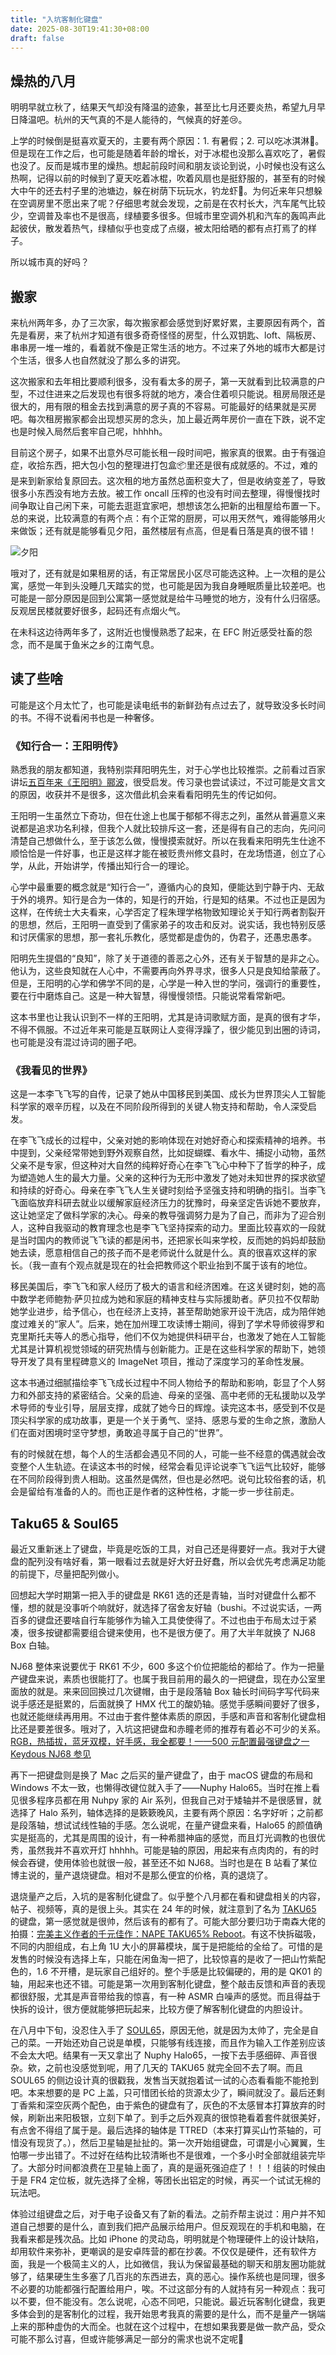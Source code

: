 ```yaml
---
title: "入坑客制化键盘"
date: 2025-08-30T19:41:30+08:00
draft: false
---
```


## 燥热的八月

明明早就立秋了，结果天气却没有降温的迹象，甚至比七月还要炎热，希望九月早日降温吧。杭州的天气真的不是人能待的，气候真的好差😢。

上学的时候倒是挺喜欢夏天的，主要有两个原因：1. 有暑假；2. 可以吃冰淇淋🍦。但是现在工作之后，也可能是随着年龄的增长，对于冰棍也没那么喜欢吃了，暑假也没了。反而是城市里的燥热。想起前段时间和朋友谈论到说，小时候也没有这么热啊，记得以前的时候到了夏天吃着冰棍，吹着风扇也是挺舒服的，甚至有的时候大中午的还去村子里的池塘边，躲在树荫下玩玩水，钓龙虾🦞。为何近来年只想躲在空调房里不愿出来了呢？仔细思考就会发现，之前是在农村长大，汽车尾气比较少，空调普及率也不是很高，绿植要多很多。但城市里空调外机和汽车的轰鸣声此起彼伏，散发着热气，绿植似乎也变成了点缀，被太阳给晒的都有点打焉了的样子。

所以城市真的好吗？

## 搬家

来杭州两年多，办了三次家，每次搬家都会感觉到好累好累，主要原因有两个，首先是看房，来了杭州才知道有很多奇奇怪怪的房型，什么双钥匙、loft、隔板房、串串房一堆一堆的，看着就不像是正常生活的地方。不过来了外地的城市大都是讨个生活，很多人也自然就没了那么多的讲究。

这次搬家和去年相比要顺利很多，没有看太多的房子，第一天就看到比较满意的户型，不过住进来之后发现也有很多将就的地方，凑合住着呗只能说。租房局限还是很大的，用有限的租金去找到满意的房子真的不容易。可能最好的结果就是买房吧。每次租房搬家都会出现想买房的念头，加上最近两年房价一直在下跌，说不定也是时候入局然后套牢自己呢，hhhhh。

目前这个房子，如果不出意外尽可能长租一段时间吧，搬家真的很累。由于有强迫症，收拾东西，把大包小包的整理进打包盒📦里还是很有成就感的。不过，难的是来到新家给复原回去。这次租的地方虽然总面积变大了，但是收纳变差了，导致很多小东西没有地方去放。被工作 oncall 压榨的也没有时间去整理，得慢慢找时间争取让自己闲下来，可能去逛逛宜家吧，想想该怎么把新的出租屋给布置一下。总的来说，比较满意的有两个点：有个正常的厨房，可以用天然气，难得能够用火来做饭；还有就是能够看见夕阳，虽然楼层有点高，但是看日落是真的很不错！

![夕阳](https://x.com/WangErxi/status/1957031949823840498/photo/1)

哦对了，还有就是如果租房的话，有正常居民小区尽可能选这种。上一次租的是公寓，感觉一年到头没睡几天踏实的觉，也可能是因为我自身睡眠质量比较差吧。也可能是一部分原因是回到公寓第一感觉就是给牛马睡觉的地方，没有什么归宿感。反观居民楼就要好很多，起码还有点烟火气。

在未科这边待两年多了，这附近也慢慢熟悉了起来，在 EFC 附近感受社畜的怨念，而不是属于鱼米之乡的江南气息。

## 读了些啥

可能是这个月太忙了，也可能是读电纸书的新鲜劲有点过去了，就导致没多长时间的书。不得不说看闲书也是一种奢侈。

### 《知行合一：王阳明传》

熟悉我的朋友都知道，我特别崇拜阳明先生，对于心学也比较推崇。之前看过百家讲坛[五百年来《王阳明》郦波](https://www.bilibili.com/video/BV1hg4y1F7Da/?share_source=copy_web&vd_source=e54a59a17d2a4003fa1081f2b3bc354d)，很受启发。传习录也尝试读过，不过可能是文言文的原因，收获并不是很多，这次借此机会来看看阳明先生的传记如何。

王阳明一生虽然立下奇功，但在仕途上也属于郁郁不得志之列，虽然从普遍意义来说都是追求功名利禄，但我个人就比较排斥这一套，还是得有自己的志向，先问问清楚自己想做什么，至于该怎么做，慢慢摸索就好。所以在我看来阳明先生仕途不顺恰恰是一件好事，也正是这样才能在被贬贵州修文县时，在龙场悟道，创立了心学，从此，开始讲学，传播出知行合一的理论。

心学中最重要的概念就是“知行合一”，遵循内心的良知，便能达到宁静于内、无敌于外的境界。知行是合为一体的，知是行的开始，行是知的结果。不过也正是因为这样，在传统士大夫看来，心学否定了程朱理学格物致知理论关于知行两者割裂开的思想，然后，王阳明一直受到了儒家弟子的攻击和反对。说实话，我也特别反感和讨厌儒家的思想，那一套礼乐教化，感觉都是虚伪的，伪君子，还愚忠愚孝。

阳明先生提倡的“良知”，除了关于道德的善恶之心外，还有关于智慧的是非之心。他认为，这些良知就在人心中，不需要再向外界寻求，很多人只是良知给蒙蔽了。但是，王阳明的心学和佛学不同的是，心学是一种入世的学问，强调行的重要性，要在行中磨炼自己。这是一种大智慧，得慢慢领悟。只能说常看常新吧。

这本书里也让我认识到不一样的王阳明，尤其是诗词歌赋方面，是真的很有才华，不得不佩服。不过近年来可能是互联网让人变得浮躁了，很少能见到出圈的诗词，也可能是没有混过诗词的圈子吧。

### 《我看见的世界》

这是一本李飞飞写的自传，记录了她从中国移民到美国、成长为世界顶尖人工智能科学家的艰辛历程，以及在不同阶段所得到的关键人物支持和帮助，令人深受启发。

在李飞飞成长的过程中，父亲对她的影响体现在对她好奇心和探索精神的培养。书中提到，父亲经常带她到野外观察自然，比如捉蝴蝶、看水牛、捕捉小动物，虽然父亲不是专家，但这种对大自然的纯粹好奇心在李飞飞心中种下了哲学的种子，成为塑造她人生的最大力量。父亲的这种行为无形中激发了她对未知世界的探求欲望和持续的好奇心。母亲在李飞飞人生关键时刻给予坚强支持和明确的指引。当李飞飞面临放弃科研去就业以缓解家庭经济压力的犹豫时，母亲坚定告诉她不要放弃，这让她坚定了做科学家的决心。母亲的教导强调努力是为了自己，而非为了迎合别人，这种自我驱动的教育理念也是李飞飞坚持探索的动力。里面比较喜欢的一段就是当时国内的教师说飞飞读的都是闲书，还把家长叫来学校，反而她的妈妈却鼓励她去读，愿意相信自己的孩子而不是老师说什么就是什么。真的很喜欢这样的家长。（我一直有个观点就是现在的社会把教师这个职业抬到不属于该有的地位。

移民美国后，李飞飞和家人经历了极大的语言和经济困难。在这关键时刻，她的高中数学老师鲍勃·萨贝拉成为她和家庭的精神支柱与实际援助者。萨贝拉不仅帮助她学业进步，给予信心，也在经济上支持，甚至帮助她家开设干洗店，成为陪伴她度过难关的“家人”。后来，她在加州理工攻读博士期间，得到了学术导师彼得罗和克里斯托夫等人的悉心指导，他们不仅为她提供科研平台，也激发了她在人工智能尤其是计算机视觉领域的研究热情与创新能力。正是在这些科学家的帮助下，她领导开发了具有里程碑意义的 ImageNet 项目，推动了深度学习的革命性发展。

这本书通过细腻描绘李飞飞成长过程中不同人物给予的帮助和影响，彰显了个人努力和外部支持的紧密结合。父亲的启迪、母亲的坚强、高中老师的无私援助以及学术导师的专业引导，层层支撑，成就了她今日的辉煌。读完这本书，感受到不仅是顶尖科学家的成功故事，更是一个关于勇气、坚持、感恩与爱的生命之旅，激励人们在面对困境时坚守梦想，勇敢追寻属于自己的“世界”。

有的时候就在想，每个人的生活都会遇见不同的人，可能一些不经意的偶遇就会改变整个人生轨迹。在读这本书的时候，经常会看见评论说李飞飞运气比较好，能够在不同阶段得到贵人相助。这虽然是偶然，但也是必然吧。说句比较俗套的话，机会是留给有准备的人的。而也正是作者的这种性格，才能一步一步往前走。

## Taku65 & Soul65

最近又重新迷上了键盘，毕竟是吃饭的工具，对自己还是得要好一点。我对于大键盘的配列没有啥好看，第一眼看过去就是好大好丑好蠢，所以会优先考虑满足功能的前提下，尽量把配列做小。

回想起大学时期第一把入手的键盘是 RK61 选的还是青轴，当时对键盘什么都不懂，想的就是没事听个响就好，就选择了宿舍友好轴（bushi。不过说实话，一两百多的键盘还要啥自行车能够作为输入工具使使得了。不过也由于布局太过于紧凑，很多按键都需要组合键来使用，也不是很方便了。用了大半年就换了 NJ68 Box 白轴。

NJ68 整体来说要优于 RK61 不少，600 多这个价位把能给的都给了。作为一把量产键盘来说，素质也很能打了。也属于我目前用的最久的一把键盘，现在办公室里面放的就是。来来回回换过几次键帽，由于是段落轴 Box 轴长时间码字写代码来说手感还是挺累的，后面就换了 HMX 代工的酸奶轴。感觉手感瞬间要好了很多，也就还能继续再用用。不过由于套件整体素质的原因，手感和声音和客制化键盘相比还是要差很多。哦对了，入坑这把键盘和赤瞳老师的推荐有着必不可少的关系。[RGB，热插拔，蓝牙双模，好手感，我全都要！——500 元配置最强键盘之一 Keydous NJ68 参见](https://www.bilibili.com/video/BV1J7411g7QV/?share_source=copy_web&vd_source=e54a59a17d2a4003fa1081f2b3bc354d)

再下一把键盘则是换了 Mac 之后买的量产键盘了，由于 macOS 键盘的布局和 Windows 不太一致，也懒得改键位就入手了——Nuphy Halo65。当时在推上看见很多程序员都在用 Nuhpy 家的 Air 系列，但我自己对于矮轴并不是很感冒，就选择了 Halo 系列，轴体选择的是簌簌晚风，主要有两个原因：名字好听；之前都是段落轴，想试试线性轴的手感。怎么说呢，在量产键盘来看，Halo65 的颜值确实是挺高的，尤其是周围的设计，有一种希腊神庙的感觉，而且灯光调教的也很优秀，虽然我并不喜欢开灯 hhhhh。可能是轴的原因，用起来有点肉肉的，有的时候会吞键，使用体验也就很一般，甚至还不如 NJ68。当时也是在 B 站看了某位博主说的，量产退烧键盘。相对不是那么便宜的价格，真的退烧了。

退烧量产之后，入坑的是客制化键盘了。似乎整个八月都在看和键盘相关的内容，帖子、视频等，真的是很上头。其实在 24 年的时候，就注意到了名为 [TAKU65](https://www.zfrontier.com/app/flow/KQx3KNgWLkRJ) 的键盘，第一感觉就是很帅，然后该有的都有了。可能大部分要归功于南森大佬的拍摄：[完美主义作者的千元佳作：NAPE TAKU65% Reboot](https://www.bilibili.com/video/BV1NJ4m1M7ts/?share_source=copy_web&vd_source=e54a59a17d2a4003fa1081f2b3bc354d)。有这不快拆磁吸，不同的内胆组成，右上角 1U 大小的屏幕模块，属于是把能给的全给了。可惜的是发售的时候没有选择上车，只能在闲鱼淘一把了，比较惊喜的是收了一把山竹紫配色的，1.6 不开槽，是玩家自己组好的。整个手感是比较偏硬的，用的是 QK01 的轴，用起来也还不错。可能是第一次用到客制化键盘，整个敲击反馈和声音的表现都很舒服，尤其是声音带给我的惊喜，有一种 ASMR 白噪声的感觉。而且得益于快拆的设计，很方便就能够把玩起来，比较方便了解客制化键盘的内胆设计。

在八月中下旬，没忍住入手了 [SOUL65](https://www.zfrontier.com/app/flow/x3Gmv1VVLldd)，原因无他，就是因为太帅了，完全是自己的菜。一开始还劝自己说是单模，只能够有线连接，而且作为输入工作差别应该不会太大吧。结果有一天又拿出了 Nuphy Halo65，一按下去手感细碎、声音很杂。欸，之前也没感觉到呢，用了几天的 TAKU65 就完全回不去了啊。而且 SOUL65 的侧边设计真的很戳我，发售当天就抱着试一试的心态看看能不能抢到吧。本来想要的是 PC 上盖，只可惜团长给的货源太少了，瞬间就没了。最后还剩丁香紫和深空灰两个配色，由于紫色的键盘有了，灰色的不太感冒本打算放弃的时候，刷新出来阳极银，立刻下单了。到手之后外观真的很惊艳看着套件就很美好，有点舍不得组了属于是。最后选择的轴体是 TTRED（本来打算买山竹茶轴的，可惜没有现货了。），然后卫星轴是扯扯的。第一次开始组键盘，可谓是小心翼翼，生怕哪一步出错了。不过好在结构比较清晰也不是很难，一个多小时全部就组装完毕了。大部分时间都浪费在卫星轴上面了，真的是逼死强迫症了！！！组装的时候由于是 FR4 定位板，就先选择了全棉，等团长出铝定的时候，再买一个试试无棉的玩法吧。

体验过组键盘之后，对于电子设备又有了新的看法。之前乔帮主说过：用户并不知道自己想要的是什么，直到我们把产品展示给用户。但反观现在的手机和电脑，在我看来都是残次品。比如 iPhone 的灵动岛，明明就是个物理硬件上的设计缺陷，却用软件来弥补，更嘲讽的是安卓阵营的都在抄袭。不仅仅是硬件，还有软件方面，我是一个极简主义的人，比如微信，我认为保留最基础的聊天和朋友圈功能就够了，结果硬生生多塞了几百兆的东西进去，真的恶心。操作系统也是同理，很多不必要的功能都强行配置给用户，唉。不过这部分有的人就持有另一种观点：我可以不要，但不能没有。怎么说呢，心态不同吧，只能说。最近玩客制化键盘，我更多体会到的是客制化的过程，我开始思考我真的需要的是什么，而不是量产一锅端上来的那种虚伪的大而全。也就在这个过程中，在想如果我要是做一款产品，受众可能不那么讨喜，但或许能够满足一部分的需求也说不定呢🤔
